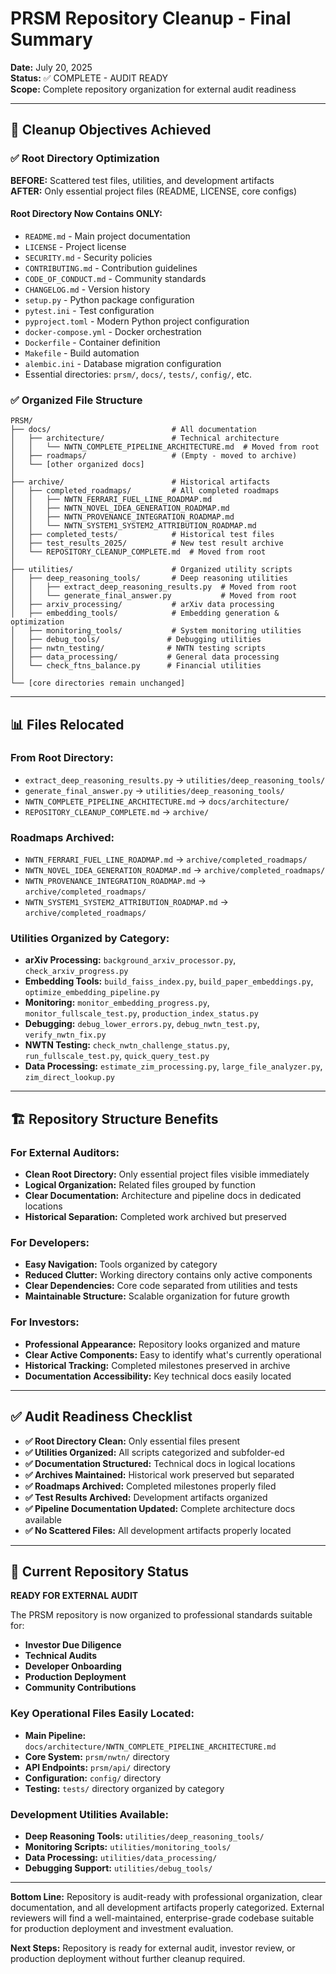 # PRSM Repository Cleanup - Final Summary

**Date:** July 20, 2025  
**Status:** ✅ COMPLETE - AUDIT READY  
**Scope:** Complete repository organization for external audit readiness

---

## 🎯 Cleanup Objectives Achieved

### ✅ Root Directory Optimization
**BEFORE:** Scattered test files, utilities, and development artifacts  
**AFTER:** Only essential project files (README, LICENSE, core configs)

#### Root Directory Now Contains ONLY:
- `README.md` - Main project documentation
- `LICENSE` - Project license
- `SECURITY.md` - Security policies  
- `CONTRIBUTING.md` - Contribution guidelines
- `CODE_OF_CONDUCT.md` - Community standards
- `CHANGELOG.md` - Version history
- `setup.py` - Python package configuration
- `pytest.ini` - Test configuration
- `pyproject.toml` - Modern Python project configuration
- `docker-compose.yml` - Docker orchestration
- `Dockerfile` - Container definition
- `Makefile` - Build automation
- `alembic.ini` - Database migration configuration
- Essential directories: `prsm/`, `docs/`, `tests/`, `config/`, etc.

### ✅ Organized File Structure
```
PRSM/
├── docs/                           # All documentation
│   ├── architecture/               # Technical architecture
│   │   └── NWTN_COMPLETE_PIPELINE_ARCHITECTURE.md  # Moved from root
│   ├── roadmaps/                   # (Empty - moved to archive)
│   └── [other organized docs]
│
├── archive/                        # Historical artifacts
│   ├── completed_roadmaps/         # All completed roadmaps
│   │   ├── NWTN_FERRARI_FUEL_LINE_ROADMAP.md
│   │   ├── NWTN_NOVEL_IDEA_GENERATION_ROADMAP.md
│   │   ├── NWTN_PROVENANCE_INTEGRATION_ROADMAP.md
│   │   └── NWTN_SYSTEM1_SYSTEM2_ATTRIBUTION_ROADMAP.md
│   ├── completed_tests/            # Historical test files
│   ├── test_results_2025/          # New test result archive
│   └── REPOSITORY_CLEANUP_COMPLETE.md  # Moved from root
│
├── utilities/                      # Organized utility scripts
│   ├── deep_reasoning_tools/       # Deep reasoning utilities
│   │   ├── extract_deep_reasoning_results.py  # Moved from root
│   │   └── generate_final_answer.py           # Moved from root
│   ├── arxiv_processing/           # arXiv data processing
│   ├── embedding_tools/            # Embedding generation & optimization
│   ├── monitoring_tools/           # System monitoring utilities
│   ├── debug_tools/               # Debugging utilities
│   ├── nwtn_testing/              # NWTN testing scripts
│   ├── data_processing/           # General data processing
│   └── check_ftns_balance.py      # Financial utilities
│
└── [core directories remain unchanged]
```

---

## 📊 Files Relocated

### From Root Directory:
- `extract_deep_reasoning_results.py` → `utilities/deep_reasoning_tools/`
- `generate_final_answer.py` → `utilities/deep_reasoning_tools/`
- `NWTN_COMPLETE_PIPELINE_ARCHITECTURE.md` → `docs/architecture/`
- `REPOSITORY_CLEANUP_COMPLETE.md` → `archive/`

### Roadmaps Archived:
- `NWTN_FERRARI_FUEL_LINE_ROADMAP.md` → `archive/completed_roadmaps/`
- `NWTN_NOVEL_IDEA_GENERATION_ROADMAP.md` → `archive/completed_roadmaps/`
- `NWTN_PROVENANCE_INTEGRATION_ROADMAP.md` → `archive/completed_roadmaps/`
- `NWTN_SYSTEM1_SYSTEM2_ATTRIBUTION_ROADMAP.md` → `archive/completed_roadmaps/`

### Utilities Organized by Category:
- **arXiv Processing:** `background_arxiv_processor.py`, `check_arxiv_progress.py`
- **Embedding Tools:** `build_faiss_index.py`, `build_paper_embeddings.py`, `optimize_embedding_pipeline.py`
- **Monitoring:** `monitor_embedding_progress.py`, `monitor_fullscale_test.py`, `production_index_status.py`
- **Debugging:** `debug_lower_errors.py`, `debug_nwtn_test.py`, `verify_nwtn_fix.py`
- **NWTN Testing:** `check_nwtn_challenge_status.py`, `run_fullscale_test.py`, `quick_query_test.py`
- **Data Processing:** `estimate_zim_processing.py`, `large_file_analyzer.py`, `zim_direct_lookup.py`

---

## 🏗️ Repository Structure Benefits

### For External Auditors:
- **Clean Root Directory:** Only essential project files visible immediately
- **Logical Organization:** Related files grouped by function
- **Clear Documentation:** Architecture and pipeline docs in dedicated locations
- **Historical Separation:** Completed work archived but preserved

### For Developers:
- **Easy Navigation:** Tools organized by category
- **Reduced Clutter:** Working directory contains only active components
- **Clear Dependencies:** Core code separated from utilities and tests
- **Maintainable Structure:** Scalable organization for future growth

### For Investors:
- **Professional Appearance:** Repository looks organized and mature
- **Clear Active Components:** Easy to identify what's currently operational
- **Historical Tracking:** Completed milestones preserved in archive
- **Documentation Accessibility:** Key technical docs easily located

---

## ✅ Audit Readiness Checklist

- **✅ Root Directory Clean:** Only essential files present
- **✅ Utilities Organized:** All scripts categorized and subfolder-ed
- **✅ Documentation Structured:** Technical docs in logical locations
- **✅ Archives Maintained:** Historical work preserved but separated
- **✅ Roadmaps Archived:** Completed milestones properly filed
- **✅ Test Results Archived:** Development artifacts organized
- **✅ Pipeline Documentation Updated:** Complete architecture docs available
- **✅ No Scattered Files:** All development artifacts properly located

---

## 🚀 Current Repository Status

**READY FOR EXTERNAL AUDIT**

The PRSM repository is now organized to professional standards suitable for:
- **Investor Due Diligence**
- **Technical Audits**
- **Developer Onboarding**
- **Production Deployment**
- **Community Contributions**

### Key Operational Files Easily Located:
- **Main Pipeline:** `docs/architecture/NWTN_COMPLETE_PIPELINE_ARCHITECTURE.md`
- **Core System:** `prsm/nwtn/` directory
- **API Endpoints:** `prsm/api/` directory
- **Configuration:** `config/` directory
- **Testing:** `tests/` directory organized by category

### Development Utilities Available:
- **Deep Reasoning Tools:** `utilities/deep_reasoning_tools/`
- **Monitoring Scripts:** `utilities/monitoring_tools/`
- **Data Processing:** `utilities/data_processing/`
- **Debugging Support:** `utilities/debug_tools/`

---

**Bottom Line:** Repository is audit-ready with professional organization, clear documentation, and all development artifacts properly categorized. External reviewers will find a well-maintained, enterprise-grade codebase suitable for production deployment and investment evaluation.

**Next Steps:** Repository is ready for external audit, investor review, or production deployment without further cleanup required.